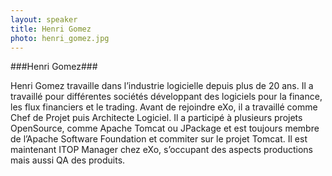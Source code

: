 ```yaml
---
layout: speaker
title: Henri Gomez
photo: henri_gomez.jpg
---
```


###Henri Gomez###

Henri Gomez travaille dans l’industrie logicielle depuis plus de 20 ans.
Il a travaillé pour différentes sociétés développant des logiciels pour la finance, les flux financiers et le trading.
Avant de rejoindre eXo, il a travaillé comme Chef de Projet puis Architecte Logiciel.
Il a participé à plusieurs projets OpenSource, comme Apache Tomcat ou JPackage et est toujours membre de l’Apache Software Foundation et commiter sur le projet Tomcat.
Il est maintenant ITOP Manager chez eXo, s’occupant des aspects productions mais aussi QA des produits.
